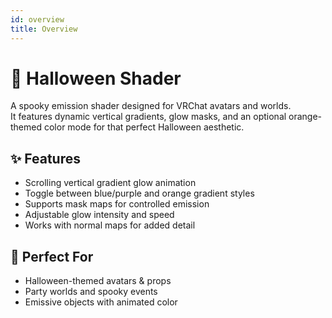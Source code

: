 ```yaml
---
id: overview
title: Overview
---
```


# 🎃 Halloween Shader

A spooky emission shader designed for VRChat avatars and worlds.  
It features dynamic vertical gradients, glow masks, and an optional orange-themed color mode for that perfect Halloween aesthetic.

## ✨ Features
- Scrolling vertical gradient glow animation  
- Toggle between blue/purple and orange gradient styles  
- Supports mask maps for controlled emission  
- Adjustable glow intensity and speed  
- Works with normal maps for added detail  

## 🧩 Perfect For
- Halloween-themed avatars & props  
- Party worlds and spooky events  
- Emissive objects with animated color
